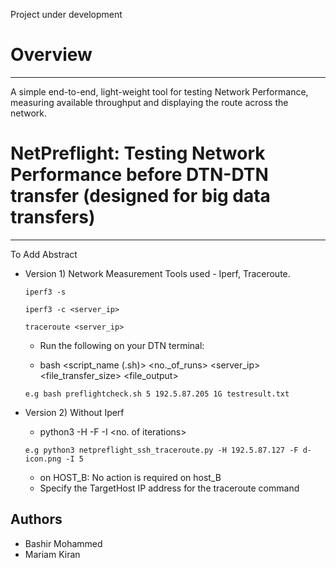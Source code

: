 Project under development


# Overview
---------
A simple end-to-end, light-weight tool for testing Network Performance, measuring available throughput and displaying the route across the network.

# NetPreflight: Testing Network Performance before DTN-DTN transfer (designed for big data transfers)
------------------------------------------------------------------------------

To Add Abstract

* Version 1) Network Measurement Tools used - Iperf, Traceroute.

  ```iperf3 -s ```
  
  ```iperf3 -c <server_ip>```
  
  ```traceroute <server_ip>```

    * Run the following on your DTN terminal:

    * bash <script_name (.sh)> <no._of_runs> <server_ip> <file_transfer_size> <file_output>

  ```e.g bash preflightcheck.sh 5 192.5.87.205 1G testresult.txt```

* Version 2) Without Iperf

    * python3 <scriptname> -H <TargetHostIPaddress> -F <targetFile> -I <no. of iterations>   

  ```e.g python3 netpreflight_ssh_traceroute.py -H 192.5.87.127 -F d-icon.png -I 5```

    * on HOST_B: No action is required on host_B     
    * Specify the TargetHost IP address for the traceroute command     
                                                                         


Authors
---------
- Bashir Mohammed
- Mariam Kiran
